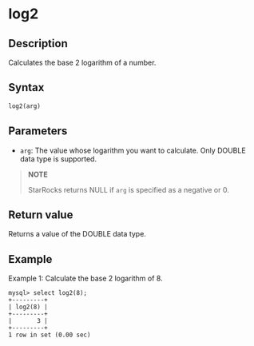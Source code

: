 # log2

## Description

Calculates the base 2 logarithm of a number.

## Syntax

```SQL
log2(arg)
```

## Parameters

- `arg`: The value whose logarithm you want to calculate. Only DOUBLE data type is supported.

> **NOTE**
>
> StarRocks returns NULL if `arg` is specified as a negative or 0.
## Return value

Returns a value of the DOUBLE data type.

## Example

Example 1: Calculate the base 2 logarithm of 8.

```Plain
mysql> select log2(8);
+---------+
| log2(8) |
+---------+
|       3 |
+---------+
1 row in set (0.00 sec)
```
